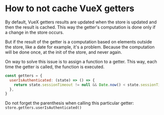 # How to not cache VueX getters
By default, VueX getters results are updated when the store is updated and then the result is cached. This way the getter's computation is done only if a change in the store occurs.

But if the result of the getter is a computation based on elements outside the store, like a date for example, it's a problem. Because the computation will be done once, at the init of the store, and never again.

On way to solve this issue is to assign a function to a getter. This way, each time the getter is called, the function is executed.
```js
const getters = {
  userIsAuthenticated: (state) => () => {
    return state.sessionTimeout != null && Date.now() < state.sessionTimeout
  },
}
```
Do not forget the parenthesis when calling this particular getter:
`store.getters.userIsAuthenticated()`
